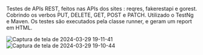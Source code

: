 Testes de APIs REST, feitos nas APIs dos sites : reqres, fakerestapi e gorest. Cobrindo os verbos PUT, DELETE, GET, POST e PATCH. Utilizado o TestNg e Maven. Os testes são executados pela classe runner, e geram um report em HTML.

![Captura de tela de 2024-03-29 19-11-41](https://github.com/klausmerini/REST-Assured-test/assets/109608171/ff15d7b3-21c9-40b1-8f4b-f4e20e98732d)
![Captura de tela de 2024-03-29 19-10-44](https://github.com/klausmerini/REST-Assured-test/assets/109608171/ba5ef6f5-f4a7-4f0f-b4e2-b0cc47255b3b)

